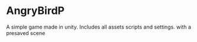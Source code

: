 # AngryBirdP
A simple game made in unity. Includes all assets scripts and settings. with a presaved scene
